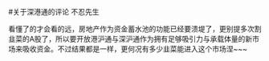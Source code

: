 #关于深港通的评论
不忍先生

看懂了的才会看的远，房地产作为资金蓄水池的功能已经要溃堤了，更别提多次割韭菜的A股了，所以要开放港沪通与深沪通作为拥有足够吸引力与承载体量的新市场来吸收资金。不过结果都是一样，更何况有多少韭菜能进入这个市场涅~~~

